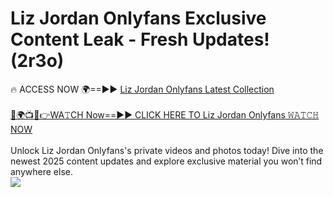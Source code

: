 # Liz Jordan Onlyfans Exclusive Content Leak - Fresh Updates! (2r3o)

🔥 ACCESS NOW 🌍==►► <a href="https://tinyurl.com/kvy9nzfs" rel="nofollow">Liz Jordan Onlyfans Latest Collection</a>
<br><br>
[🔴🌍📺📱👉WA𝚃CH Now==►► CLICK HERE TO Liz Jordan Onlyfans 𝚆𝙰𝚃𝙲𝙷 NOW](https://tinyurl.com/kvy9nzfs)
<br><br>
Unlock Liz Jordan Onlyfans's private videos and photos today! Dive into the newest 2025 content updates and explore exclusive material you won’t find anywhere else.
<br>
<a href="https://tinyurl.com/kvy9nzfs" rel="nofollow" data-target="animated-image.originalLink"><img src="https://camo.githubusercontent.com/8a4f000d20f83aca3bf7ec5f350d767afa0574a8a352519fd8cfa583a6f93a33/68747470733a2f2f692e696d6775722e636f6d2f644a486b345a712e676966" data-canonical-src="https://i.imgur.com/dJHk4Zq.gif" style="max-width: 100%; display: inline-block;" data-target="animated-image.originalImage"></a>
<br>
